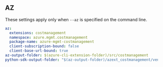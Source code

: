 ## AZ

These settings apply only when `--az` is specified on the command line.

``` yaml $(az)
az:
  extensions: costmanagement
  namespace: azure.mgmt.costmanagement
  package-name: azure-mgmt-costmanagement
  client-subscription-bound: false
  client-base-url-bound: true
az-output-folder: $(azure-cli-extension-folder)/src/costmanagement
python-sdk-output-folder: "$(az-output-folder)/azext_costmanagement/vendored_sdks/costmanagement"

```
